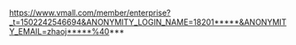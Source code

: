 https://www.vmall.com/member/enterprise?_t=1502242546694&ANONYMITY_LOGIN_NAME=18201*****&ANONYMITY_EMAIL=zhaoj*****%40***

